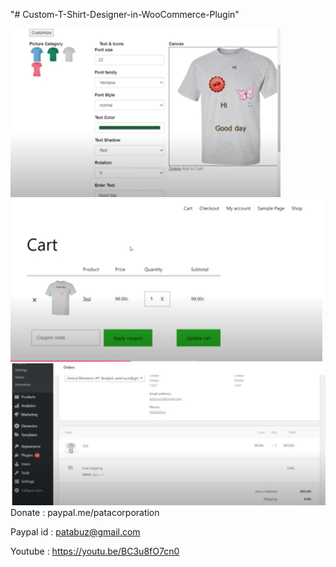 "# Custom-T-Shirt-Designer-in-WooCommerce-Plugin" 

<img src="Screenshot.png">
<img src="Screenshot2.png">
<img src="Screenshot3.png">
Donate : paypal.me/patacorporation

Paypal id : patabuz@gmail.com

Youtube : https://youtu.be/BC3u8fO7cn0
